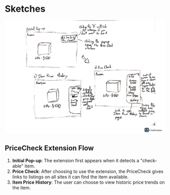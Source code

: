 # Sketches

![PriceCheck Extension Flow](home.png)

## PriceCheck Extension Flow

1. **Initial Pop-up**:  The extension first appears when it detects a "check-able" item.
2. **Price Check**:  After choosing to use the extension, the PriceCheck gives links to listings on all sites it can find the item available.
3. **Item Price History**:  The user can choose to view historic price trends on the item.
